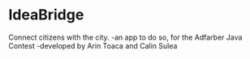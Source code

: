 # IdeaBridge
Connect citizens with the city.
-an app to do so, for the Adfarber Java Contest
-developed by Arin Toaca and Calin Sulea
